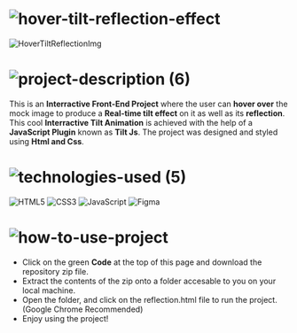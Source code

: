<!-- Project Name -->
# ![hover-tilt-reflection-effect](https://user-images.githubusercontent.com/95453430/156912514-785a323b-7d13-43cf-b1c2-0d109a5a5d4f.svg)

![HoverTiltReflectionImg](https://user-images.githubusercontent.com/95453430/156920998-c247e734-fa8b-4f0a-8175-217ac7ace77a.svg)

<!-- Project Description -->
# ![project-description (6)](https://user-images.githubusercontent.com/95453430/156912507-fc134024-1161-4866-bca9-ecf69fe4a551.svg)

This is an **Interractive Front-End Project** where the user can **hover over** the mock image to produce a **Real-time tilt effect** on it as well as its **reflection**. This cool **Interractive Tilt Animation** is achieved with the help of a **JavaScript Plugin** known as **Tilt Js**. The project was designed and styled using **Html and Css**.
 
<!-- Project Tech Stack -->
# ![technologies-used (5)](https://user-images.githubusercontent.com/95453430/156912492-2ce6d1e6-fc46-4e37-ba13-a300538cdd9b.svg)

![HTML5](https://img.shields.io/badge/html5-%23E34F26.svg?style=for-the-badge&logo=html5&logoColor=white)
![CSS3](https://img.shields.io/badge/css3-%231572B6.svg?style=for-the-badge&logo=css3&logoColor=white)
![JavaScript](https://img.shields.io/badge/javascript-%23323330.svg?style=for-the-badge&logo=javascript&logoColor=%23F7DF1E)
![Figma](https://img.shields.io/badge/figma-%23F24E1E.svg?style=for-the-badge&logo=figma&logoColor=white)

<!-- How to Use -->
# ![how-to-use-project](https://user-images.githubusercontent.com/95453430/156912481-9b05806d-d2f4-44e4-b9ad-790fef836109.svg)

-  Click on the green **Code** at the top of this page and download the repository zip file.
-  Extract the contents of the zip onto a folder accesable to you on your local machine.
-  Open the folder, and click on the reflection.html file to run the project. (Google Chrome Recommended)
-  Enjoy using the project!
